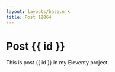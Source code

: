 ```yaml
---
layout: layouts/base.njk
title: Post 12864
---
```


# Post {{ id }}

This is post {{ id }} in my Eleventy project.
